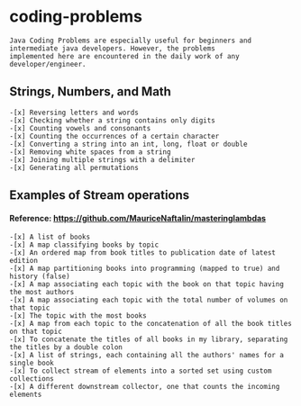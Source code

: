 # coding-problems
```text
Java Coding Problems are especially useful for beginners and intermediate java developers. However, the problems 
implemented here are encountered in the daily work of any developer/engineer. 
```

## Strings, Numbers, and Math
    -[x] Reversing letters and words
    -[x] Checking whether a string contains only digits
    -[x] Counting vowels and consonants
    -[x] Counting the occurrences of a certain character 
    -[x] Converting a string into an int, long, float or double
    -[x] Removing white spaces from a string
    -[x] Joining multiple strings with a delimiter
    -[x] Generating all permutations
    
## Examples of Stream operations 
#### Reference: https://github.com/MauriceNaftalin/masteringlambdas
    -[x] A list of books
    -[x] A map classifying books by topic
    -[x] An ordered map from book titles to publication date of latest edition
    -[x] A map partitioning books into programming (mapped to true) and history (false) 
    -[x] A map associating each topic with the book on that topic having the most authors
    -[x] A map associating each topic with the total number of volumes on that topic
    -[x] The topic with the most books
    -[x] A map from each topic to the concatenation of all the book titles on that topic
    -[x] To concatenate the titles of all books in my library, separating the titles by a double colon
    -[x] A list of strings, each containing all the authors' names for a single book
    -[x] To collect stream of elements into a sorted set using custom collections
    -[x] A different downstream collector, one that counts the incoming elements
    